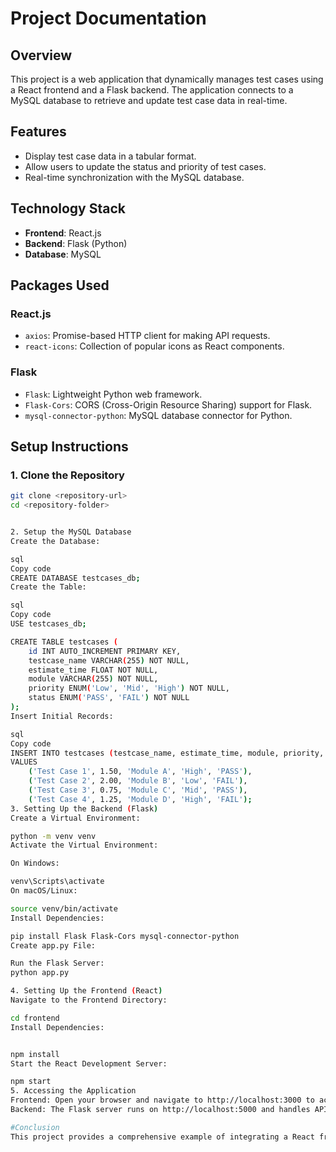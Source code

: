 # Project Documentation

## Overview

This project is a web application that dynamically manages test cases using a React frontend and a Flask backend. The application connects to a MySQL database to retrieve and update test case data in real-time.

## Features

- Display test case data in a tabular format.
- Allow users to update the status and priority of test cases.
- Real-time synchronization with the MySQL database.

## Technology Stack

- **Frontend**: React.js
- **Backend**: Flask (Python)
- **Database**: MySQL

## Packages Used

### React.js

- `axios`: Promise-based HTTP client for making API requests.
- `react-icons`: Collection of popular icons as React components.

### Flask

- `Flask`: Lightweight Python web framework.
- `Flask-Cors`: CORS (Cross-Origin Resource Sharing) support for Flask.
- `mysql-connector-python`: MySQL database connector for Python.

## Setup Instructions

### 1. Clone the Repository

```bash
git clone <repository-url>
cd <repository-folder>


2. Setup the MySQL Database
Create the Database:

sql
Copy code
CREATE DATABASE testcases_db;
Create the Table:

sql
Copy code
USE testcases_db;

CREATE TABLE testcases (
    id INT AUTO_INCREMENT PRIMARY KEY,
    testcase_name VARCHAR(255) NOT NULL,
    estimate_time FLOAT NOT NULL,
    module VARCHAR(255) NOT NULL,
    priority ENUM('Low', 'Mid', 'High') NOT NULL,
    status ENUM('PASS', 'FAIL') NOT NULL
);
Insert Initial Records:

sql
Copy code
INSERT INTO testcases (testcase_name, estimate_time, module, priority, status)
VALUES 
    ('Test Case 1', 1.50, 'Module A', 'High', 'PASS'),
    ('Test Case 2', 2.00, 'Module B', 'Low', 'FAIL'),
    ('Test Case 3', 0.75, 'Module C', 'Mid', 'PASS'),
    ('Test Case 4', 1.25, 'Module D', 'High', 'FAIL');
3. Setting Up the Backend (Flask)
Create a Virtual Environment:

python -m venv venv
Activate the Virtual Environment:

On Windows:

venv\Scripts\activate
On macOS/Linux:

source venv/bin/activate
Install Dependencies:

pip install Flask Flask-Cors mysql-connector-python
Create app.py File:

Run the Flask Server:
python app.py

4. Setting Up the Frontend (React)
Navigate to the Frontend Directory:

cd frontend
Install Dependencies:


npm install
Start the React Development Server:

npm start
5. Accessing the Application
Frontend: Open your browser and navigate to http://localhost:3000 to access the React application.
Backend: The Flask server runs on http://localhost:5000 and handles API requests from the React frontend.

#Conclusion
This project provides a comprehensive example of integrating a React frontend with a Flask backend and a MySQL database. It includes functionality for displaying and updating test case data in real-time. Follow the setup instructions to run the project locally and explore its features.